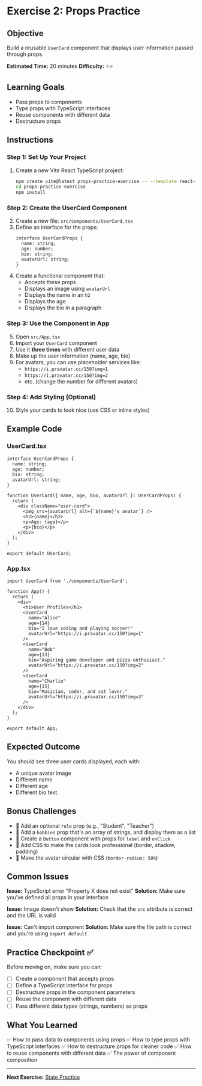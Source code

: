# Exercise 2: Props Practice

## Objective
Build a reusable `UserCard` component that displays user information passed through props.

**Estimated Time:** 20 minutes
**Difficulty:** ⭐⭐

## Learning Goals
- Pass props to components
- Type props with TypeScript interfaces
- Reuse components with different data
- Destructure props

## Instructions

### Step 1: Set Up Your Project
1. Create a new Vite React TypeScript project:
   ```bash
   npm create vite@latest props-practice-exercise -- --template react-ts
   cd props-practice-exercise
   npm install
   ```

### Step 2: Create the UserCard Component
2. Create a new file: `src/components/UserCard.tsx`
3. Define an interface for the props:
   ```tsx
   interface UserCardProps {
     name: string;
     age: number;
     bio: string;
     avatarUrl: string;
   }
   ```
4. Create a functional component that:
   - Accepts these props
   - Displays an image using `avatarUrl`
   - Displays the name in an `h2`
   - Displays the age
   - Displays the bio in a paragraph

### Step 3: Use the Component in App
5. Open `src/App.tsx`
6. Import your `UserCard` component
7. Use it **three times** with different user data
8. Make up the user information (name, age, bio)
9. For avatars, you can use placeholder services like:
   - `https://i.pravatar.cc/150?img=1`
   - `https://i.pravatar.cc/150?img=2`
   - etc. (change the number for different avatars)

### Step 4: Add Styling (Optional)
10. Style your cards to look nice (use CSS or inline styles)

## Example Code

### UserCard.tsx
```tsx
interface UserCardProps {
  name: string;
  age: number;
  bio: string;
  avatarUrl: string;
}

function UserCard({ name, age, bio, avatarUrl }: UserCardProps) {
  return (
    <div className="user-card">
      <img src={avatarUrl} alt={`${name}'s avatar`} />
      <h2>{name}</h2>
      <p>Age: {age}</p>
      <p>{bio}</p>
    </div>
  );
}

export default UserCard;
```

### App.tsx
```tsx
import UserCard from './components/UserCard';

function App() {
  return (
    <div>
      <h1>User Profiles</h1>
      <UserCard
        name="Alice"
        age={14}
        bio="I love coding and playing soccer!"
        avatarUrl="https://i.pravatar.cc/150?img=1"
      />
      <UserCard
        name="Bob"
        age={13}
        bio="Aspiring game developer and pizza enthusiast."
        avatarUrl="https://i.pravatar.cc/150?img=2"
      />
      <UserCard
        name="Charlie"
        age={15}
        bio="Musician, coder, and cat lover."
        avatarUrl="https://i.pravatar.cc/150?img=3"
      />
    </div>
  );
}

export default App;
```

## Expected Outcome
You should see three user cards displayed, each with:
- A unique avatar image
- Different name
- Different age
- Different bio text

## Bonus Challenges
- 🌟 Add an optional `role` prop (e.g., "Student", "Teacher")
- 🌟 Add a `hobbies` prop that's an array of strings, and display them as a list
- 🌟 Create a `Button` component with props for `label` and `onClick`
- 🌟 Add CSS to make the cards look professional (border, shadow, padding)
- 🌟 Make the avatar circular with CSS (`border-radius: 50%`)

## Common Issues

**Issue:** TypeScript error "Property X does not exist"
**Solution:** Make sure you've defined all props in your interface

**Issue:** Image doesn't show
**Solution:** Check that the `src` attribute is correct and the URL is valid

**Issue:** Can't import component
**Solution:** Make sure the file path is correct and you're using `export default`

## Practice Checkpoint ✅

Before moving on, make sure you can:
- [ ] Create a component that accepts props
- [ ] Define a TypeScript interface for props
- [ ] Destructure props in the component parameters
- [ ] Reuse the component with different data
- [ ] Pass different data types (strings, numbers) as props

## What You Learned
✅ How to pass data to components using props
✅ How to type props with TypeScript interfaces
✅ How to destructure props for cleaner code
✅ How to reuse components with different data
✅ The power of component composition

---

**Next Exercise:** [State Practice](../03-state-practice/README.md)
